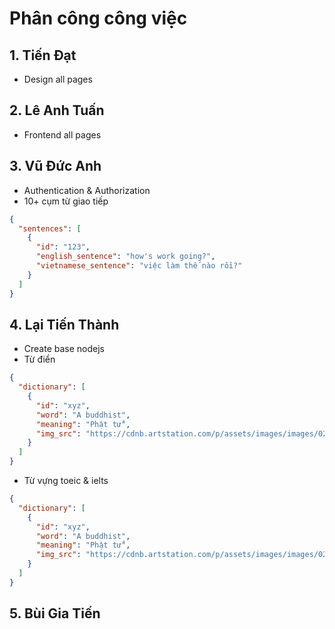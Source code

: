 # Phân công công việc

## 1. Tiến Đạt

- Design all pages

## 2. Lê Anh Tuấn

- Frontend all pages

## 3. Vũ Đức Anh

- Authentication & Authorization
- 10+ cụm từ giao tiếp

```json
{
  "sentences": [
    {
      "id": "123",
      "english_sentence": "how's work going?",
      "vietnamese_sentence": "việc làm thế nào rồi?"
    }
  ]
}
```

## 4. Lại Tiến Thành

- Create base nodejs
- Từ điển

```json
{
  "dictionary": [
    {
      "id": "xyz",
      "word": "A buddhist",
      "meaning": "Phật tử",
      "img_src": "https://cdnb.artstation.com/p/assets/images/images/021/422/255/large/t-j-geisen-lol-icon-rendered-v001.jpg?1571640551"
    }
  ]
}
```

- Từ vựng toeic & ielts

```json
{
  "dictionary": [
    {
      "id": "xyz",
      "word": "A buddhist",
      "meaning": "Phật tử",
      "img_src": "https://cdnb.artstation.com/p/assets/images/images/021/422/255/large/t-j-geisen-lol-icon-rendered-v001.jpg?1571640551"
    }
  ]
}
```

## 5. Bùi Gia Tiến

